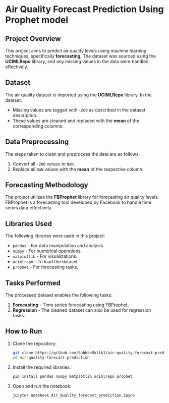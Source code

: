 # Air Quality Forecast Prediction Using Prophet model

## Project Overview
This project aims to predict air quality levels using machine learning techniques, specifically **forecasting**. The dataset was sourced using the **UCIMLRepo** library, and any missing values in the data were handled effectively.

## Dataset
The air quality dataset is imported using the **UCIMLRepo** library. In the dataset:
- Missing values are tagged with `-200` as described in the dataset description.
- These values are cleaned and replaced with the **mean** of the corresponding columns.

## Data Preprocessing
The steps taken to clean and preprocess the data are as follows:
1. Convert all `-200` values to `NaN`.
2. Replace all `NaN` values with the **mean** of the respective column.

## Forecasting Methodology
The project utilizes the **FBProphet** library for forecasting air quality levels. FBProphet is a forecasting tool developed by Facebook to handle time series data effectively.

## Libraries Used
The following libraries were used in this project:
- `pandas` - For data manipulation and analysis.
- `numpy` - For numerical operations.
- `matplotlib` - For visualizations.
- `ucimlrepo` - To load the dataset.
- `prophet` - For forecasting tasks.
  
## Tasks Performed
The processed dataset enables the following tasks:
1. **Forecasting** - Time series forecasting using FBProphet.
2. **Regression** - The cleaned dataset can also be used for regression tasks.

## How to Run
1. Clone the repository:
   ```bash
   git clone https://github.com/SubhanMalik1/air-quality-forecast-prediction.git
   cd air-quality-forecast-prediction
   ```
2. Install the required libraries:
   ```bash
   pip install pandas numpy matplotlib ucimlrepo prophet
   ```
3. Open and run the notebook:
   ```bash
   jupyter notebook Air_Quality_forecast_prediction.ipynb
   ```
